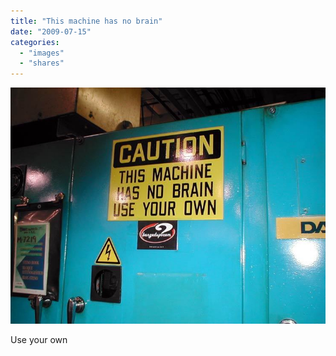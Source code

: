 ```yaml
---
title: "This machine has no brain"
date: "2009-07-15"
categories: 
  - "images"
  - "shares"
---
```


![](images/4wnP83SaFpxrhf7beJW7xkaxo1_1280.jpg)

Use your own

